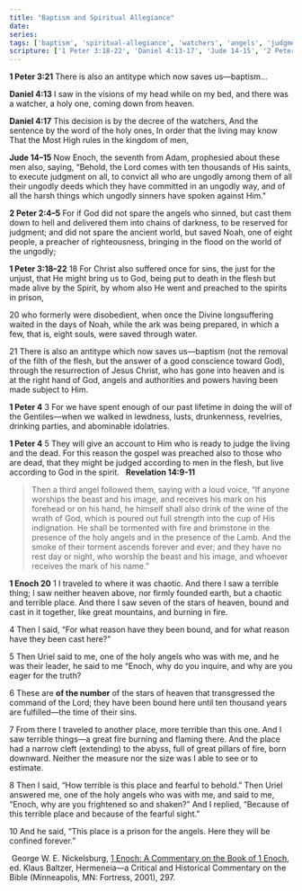 ```yaml
---
title: "Baptism and Spiritual Allegiance"
date: 
series: 
tags: ['baptism', 'spiritual-allegiance', 'watchers', 'angels', 'judgment', 'end-times']
scripture: ['1 Peter 3:18-22', 'Daniel 4:13-17', 'Jude 14-15', '2 Peter 2:4-5', '1 Peter 4:3-5', 'Revelation 14:9-11']
---
```


**1 Peter 3:21**
There is also an antitype which now saves us—baptism...

**Daniel 4:13**
I saw in the visions of my head while on my bed, and there was a watcher, a holy one, coming down from heaven. 

**Daniel 4:17**
This decision is by the decree of the watchers,
And the sentence by the word of the holy ones,
In order that the living may know
That the Most High rules in the kingdom of men,

**Jude 14–15**
Now Enoch, the seventh from Adam, prophesied about these men also, saying, “Behold, the Lord comes with ten thousands of His saints, to execute judgment on all, to convict all who are ungodly among them of all their ungodly deeds which they have committed in an ungodly way, and of all the harsh things which ungodly sinners have spoken against Him."

**2 Peter 2:4–5**
For if God did not spare the angels who sinned, but cast them down to hell and delivered them into chains of darkness, to be reserved for judgment; and did not spare the ancient world, but saved Noah, one of eight people, a preacher of righteousness, bringing in the flood on the world of the ungodly; 

**1 Peter 3:18–22**
18 For Christ also suffered once for sins, the just for the unjust, that He might bring us to God, being put to death in the flesh but made alive by the Spirit, by whom also He went and preached to the spirits in prison, 

20 who formerly were disobedient, when once the Divine longsuffering waited in the days of Noah, while the ark was being prepared, in which a few, that is, eight souls, were saved through water. 

21 There is also an antitype which now saves us—baptism (not the removal of the filth of the flesh, but the answer of a good conscience toward God), through the resurrection of Jesus Christ, who has gone into heaven and is at the right hand of God, angels and authorities and powers having been made subject to Him.

**1 Peter 4**
3 For we have spent enough of our past lifetime in doing the will of the Gentiles—when we walked in lewdness, lusts, drunkenness, revelries, drinking parties, and abominable idolatries. 

**1 Peter 4**
5 They will give an account to Him who is ready to judge the living and the dead. For this reason the gospel was preached also to those who are dead, that they might be judged according to men in the flesh, but live according to God in the spirit.
 
**Revelation 14:9-11**

> Then a third angel followed them, saying with a loud voice, “If anyone worships the beast and his image, and receives his mark on his forehead or on his hand, he himself shall also drink of the wine of the wrath of God, which is poured out full strength into the cup of His indignation. He shall be tormented with fire and brimstone in the presence of the holy angels and in the presence of the Lamb. And the smoke of their torment ascends forever and ever; and they have no rest day or night, who worship the beast and his image, and whoever receives the mark of his name.”


**1 Enoch 20**
1 I traveled to where it was chaotic. And there I saw a terrible thing; I saw neither heaven above, nor firmly founded earth, but a chaotic and terrible place. And there I saw seven of the stars of heaven, bound and cast in it together, like great mountains, and burning in fire.

4 Then I said, “For what reason have they been bound, and for what reason have they been cast here?”

5 Then Uriel said to me, one of the holy angels who was with me, and he was their leader, he said to me “Enoch, why do you inquire, and why are you eager for the truth? 

6 These are **of the number** of the stars of heaven that transgressed the command of the Lord; they have been bound here until ten thousand years are fulfilled—the time of their sins.

7 From there I traveled to another place, more terrible than this one. And I saw terrible things—a great fire burning and flaming there. And the place had a narrow cleft (extending) to the abyss, full of great pillars of fire, born downward. Neither the measure nor the size was I able to see or to estimate.

8 Then I said, “How terrible is this place and fearful to behold.” Then Uriel answered me, one of the holy angels who was with me, and said to me, “Enoch, why are you frightened so and shaken?” And I replied, “Because of this terrible place and because of the fearful sight.”

10 And he said, “This place is a prison for the angels. Here they will be confined forever.”

 George W. E. Nickelsburg, [1 Enoch: A Commentary on the Book of 1 Enoch](https://ref.ly/logosres/hrmneiaench1?ref=Page.p+297&off=80&ctx=+DISOBEDIENT+STARS%0a1~+I+traveled+to+where), ed. Klaus Baltzer, Hermeneia—a Critical and Historical Commentary on the Bible (Minneapolis, MN: Fortress, 2001), 297.